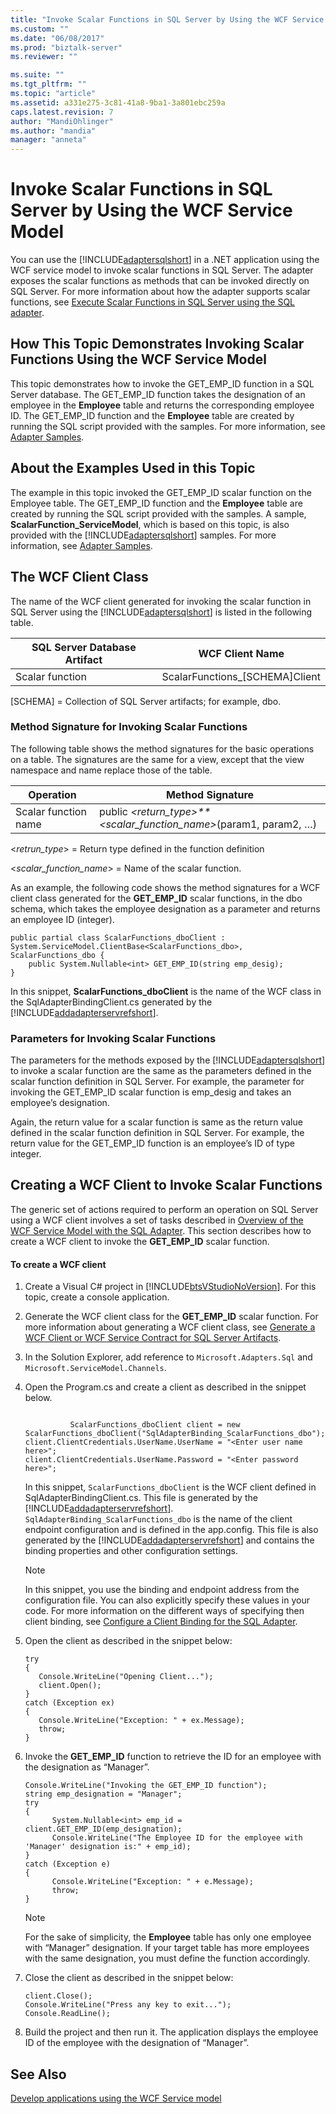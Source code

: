 ```yaml
---
title: "Invoke Scalar Functions in SQL Server by Using the WCF Service Model | Microsoft Docs"
ms.custom: ""
ms.date: "06/08/2017"
ms.prod: "biztalk-server"
ms.reviewer: ""

ms.suite: ""
ms.tgt_pltfrm: ""
ms.topic: "article"
ms.assetid: a331e275-3c81-41a8-9ba1-3a801ebc259a
caps.latest.revision: 7
author: "MandiOhlinger"
ms.author: "mandia"
manager: "anneta"
---
```

# Invoke Scalar Functions in SQL Server by Using the WCF Service Model
You can use the [!INCLUDE[adaptersqlshort](../../includes/adaptersqlshort-md.md)] in a .NET application using the WCF service model to invoke scalar functions in SQL Server. The adapter exposes the scalar functions as methods that can be invoked directly on SQL Server. For more information about how the adapter supports scalar functions, see [Execute Scalar Functions in SQL Server using the SQL adapter](../../adapters-and-accelerators/adapter-sql/execute-scalar-functions-in-sql-server-using-the-sql-adapter.md).  
  
## How This Topic Demonstrates Invoking Scalar Functions Using the WCF Service Model  
 This topic demonstrates how to invoke the GET_EMP_ID function in a SQL Server database. The GET_EMP_ID function takes the designation of an employee in the **Employee** table and returns the corresponding employee ID. The GET_EMP_ID function and the **Employee** table are created by running the SQL script provided with the samples. For more information, see [Adapter Samples](../../adapters-and-accelerators/accelerator-rosettanet/adapter-samples.md).  
  
## About the Examples Used in this Topic  
 The example in this topic invoked the GET_EMP_ID scalar function on the Employee table. The GET_EMP_ID function and the **Employee** table are created by running the SQL script provided with the samples. A sample, **ScalarFunction_ServiceModel**, which is based on this topic, is also provided with the [!INCLUDE[adaptersqlshort](../../includes/adaptersqlshort-md.md)] samples. For more information, see [Adapter Samples](../../adapters-and-accelerators/accelerator-rosettanet/adapter-samples.md).  
  
## The WCF Client Class  
 The name of the WCF client generated for invoking the scalar function in SQL Server using the [!INCLUDE[adaptersqlshort](../../includes/adaptersqlshort-md.md)] is listed in the following table.  
  
|SQL Server Database Artifact|WCF Client Name|  
|----------------------------------|---------------------|  
|Scalar function|ScalarFunctions_[SCHEMA]Client|  
  
 [SCHEMA] = Collection of SQL Server artifacts; for example, dbo.  
  
### Method Signature for Invoking Scalar Functions  
 The following table shows the method signatures for the basic operations on a table. The signatures are the same for a view, except that the view namespace and name replace those of the table.  
  
|Operation|Method Signature|  
|---------------|----------------------|  
|Scalar function name|public *<return_type>**<scalar_function_name>*(param1, param2, …)|  
  
 \<*retrun_type*\> = Return type defined in the function definition  
  
 \<*scalar_function_name*\> = Name of the scalar function.  
  
 As an example, the following code shows the method signatures for a WCF client class generated for the **GET_EMP_ID** scalar functions, in the dbo schema, which takes the employee designation as a parameter and returns an employee ID (integer).  
  
```  
public partial class ScalarFunctions_dboClient : System.ServiceModel.ClientBase<ScalarFunctions_dbo>, ScalarFunctions_dbo {      
    public System.Nullable<int> GET_EMP_ID(string emp_desig);  
}  
```  
  
 In this snippet, **ScalarFunctions_dboClient** is the name of the WCF class in the SqlAdapterBindingClient.cs generated by the [!INCLUDE[addadapterservrefshort](../../includes/addadapterservrefshort-md.md)].  
  
### Parameters for Invoking Scalar Functions  
 The parameters for the methods exposed by the [!INCLUDE[adaptersqlshort](../../includes/adaptersqlshort-md.md)] to invoke a scalar function are the same as the parameters defined in the scalar function definition in SQL Server. For example, the parameter for invoking the GET_EMP_ID scalar function is emp_desig and takes an employee’s designation.  
  
 Again, the return value for a scalar function is same as the return value defined in the scalar function definition in SQL Server. For example, the return value for the GET_EMP_ID function is an employee’s ID of type integer.  
  
## Creating a WCF Client to Invoke Scalar Functions  
 The generic set of actions required to perform an operation on SQL Server using a WCF client involves a set of tasks described in [Overview of the WCF Service Model with the SQL Adapter](../../adapters-and-accelerators/adapter-sql/overview-of-the-wcf-service-model-with-the-sql-adapter.md). This section describes how to create a WCF client to invoke the **GET_EMP_ID** scalar function.  
  
#### To create a WCF client  
  
1.  Create a Visual C# project in [!INCLUDE[btsVStudioNoVersion](../../includes/btsvstudionoversion-md.md)]. For this topic, create a console application.  
  
2.  Generate the WCF client class for the **GET_EMP_ID** scalar function. For more information about generating a WCF client class, see [Generate a WCF Client or WCF Service Contract for SQL Server Artifacts](../../adapters-and-accelerators/adapter-sql/generate-a-wcf-client-or-wcf-service-contract-for-sql-server-artifacts.md).  
  
3.  In the Solution Explorer, add reference to `Microsoft.Adapters.Sql` and `Microsoft.ServiceModel.Channels`.  
  
4.  Open the Program.cs and create a client as described in the snippet below.  
  
    ```  
  
              ScalarFunctions_dboClient client = new ScalarFunctions_dboClient("SqlAdapterBinding_ScalarFunctions_dbo");  
    client.ClientCredentials.UserName.UserName = "<Enter user name here>";  
    client.ClientCredentials.UserName.Password = "<Enter password here>";  
    ```  
  
     In this snippet, `ScalarFunctions_dboClient` is the WCF client defined in SqlAdapterBindingClient.cs. This file is generated by the [!INCLUDE[addadapterservrefshort](../../includes/addadapterservrefshort-md.md)]. `SqlAdapterBinding_ScalarFunctions_dbo` is the name of the client endpoint configuration and is defined in the app.config. This file is also generated by the [!INCLUDE[addadapterservrefshort](../../includes/addadapterservrefshort-md.md)] and contains the binding properties and other configuration settings.  
  
    > [!NOTE]
    >  In this snippet, you use the binding and endpoint address from the configuration file. You can also explicitly specify these values in your code. For more information on the different ways of specifying then client binding, see [Configure  a Client Binding for the SQL Adapter](../../adapters-and-accelerators/adapter-sql/configure-a-client-binding-for-the-sql-adapter.md).  
  
5.  Open the client as described in the snippet below:  
  
    ```  
    try  
    {  
       Console.WriteLine("Opening Client...");  
       client.Open();  
    }  
    catch (Exception ex)  
    {  
       Console.WriteLine("Exception: " + ex.Message);  
       throw;  
    }  
    ```  
  
6.  Invoke the **GET_EMP_ID** function to retrieve the ID for an employee with the designation as “Manager”.  
  
    ```  
    Console.WriteLine("Invoking the GET_EMP_ID function");  
    string emp_designation = "Manager";  
    try  
    {  
          System.Nullable<int> emp_id = client.GET_EMP_ID(emp_designation);  
          Console.WriteLine("The Employee ID for the employee with 'Manager' designation is:" + emp_id);  
    }  
    catch (Exception e)  
    {  
          Console.WriteLine("Exception: " + e.Message);  
          throw;  
    }  
    ```  
  
    > [!NOTE]
    >  For the sake of simplicity, the **Employee** table has only one employee with “Manager” designation. If your target table has more employees with the same designation, you must define the function accordingly.  
  
7.  Close the client as described in the snippet below:  
  
    ```  
    client.Close();  
    Console.WriteLine("Press any key to exit...");  
    Console.ReadLine();  
    ```  
  
8.  Build the project and then run it. The application displays the employee ID of the employee with the designation of “Manager”.  
  
## See Also  
[Develop applications using the WCF Service model](../../adapters-and-accelerators/adapter-sql/develop-sql-applications-using-the-wcf-service-model.md)